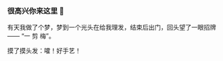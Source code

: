 ### 很高兴你来这里 👋

有天我做了个梦，梦到一个光头在给我理发，结束后出门，回头望了一眼招牌  ——  “一     剪      梅”。

摸了摸头发：嚯！好手艺！

<!--
**asjqkkkk/asjqkkkk** is a ✨ _special_ ✨ repository because its `README.md` (this file) appears on your GitHub profile.

Here are some ideas to get you started:

- 🔭 I’m currently working on ...
- 🌱 I’m currently learning ...
- 👯 I’m looking to collaborate on ...
- 🤔 I’m looking for help with ...
- 💬 Ask me about ...
- 📫 How to reach me: ...
- 😄 Pronouns: ...
- ⚡ Fun fact: ...
-->
